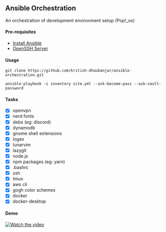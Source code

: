 ## Ansible Orchestration
An orchestration of development environment setup (Pop!_os)

#### Pre-requisites
- [Install Ansible](https://docs.ansible.com/ansible/latest/installation_guide/intro_installation.html#installing-and-upgrading-ansible)
- [OpenSSH Server](https://ubuntu.com/server/docs/service-openssh)

#### Usage
```shell
git clone https://github.com/kritish-dhaubanjar/ansible-orchestration.git

ansible-playbook -i inventory site.yml --ask-become-pass --ask-vault-password
```

#### Tasks
- [X] openvpn
- [X] nerd fonts
- [X] debs (eg: discord)
- [X] dynamodb
- [X] gnome shell extensions
- [X] logex
- [X] lunarvim
- [X] lazygit
- [X] node.js
- [X] npm packages (eg: yarn)
- [X] .bashrc
- [X] ssh
- [X] tmux
- [X] aws cli
- [X] gogh color schemes
- [X] docker
- [X] docker-desktop

#### Demo
[![Watch the video](https://img.youtube.com/vi/2uaQoZQ9Kz8/maxresdefault.jpg)](https://youtu.be/2uaQoZQ9Kz8)
